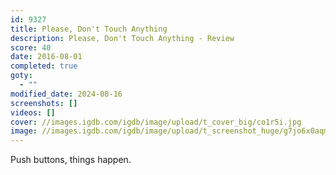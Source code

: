 ```yaml
---
id: 9327
title: Please, Don't Touch Anything
description: Please, Don't Touch Anything - Review
score: 40
date: 2016-08-01
completed: true
goty:
  - ""
modified_date: 2024-08-16
screenshots: []
videos: []
cover: //images.igdb.com/igdb/image/upload/t_cover_big/co1r5i.jpg
image: //images.igdb.com/igdb/image/upload/t_screenshot_huge/g7jo6x0aqmg8mufolwxn.jpg
---
```

Push buttons, things happen.